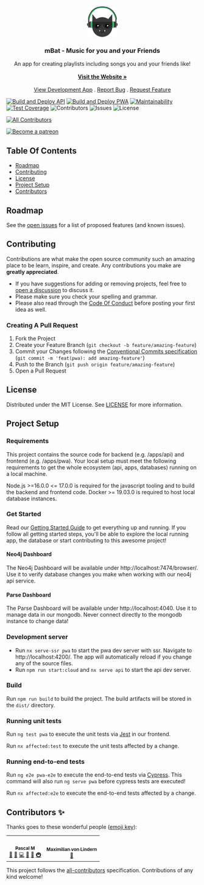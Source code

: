 <br/>
<p align="center">
  <a href="https://github.com/music-bat/mbat">
    <img src="images/logo-small.png" alt="Logo" width="80" height="80">
  </a>

  <h3 align="center">mBat - Music for you and your Friends</h3>

  <p align="center">
    An app for creating playlists including songs you and your friends like!
    <br/>
    <br/>
    <a href="https://music-bat.com"><strong>Visit the Website »</strong></a>
    <br/>
    <br/>
    <a href="https://dev.music-bat.com">View Development App</a>
    .
    <a href="https://github.com/music-bat/mbat/issues">Report Bug</a>
    .
    <a href="https://github.com/music-bat/mbat/issues">Request Feature</a>
  </p>
</p>

 [![Build and Deploy API](https://github.com/music-bat/mbat/actions/workflows/api-build-deploy.yml/badge.svg)](https://github.com/music-bat/mbat/actions/workflows/api-build-deploy.yml) 
 [![Build and Deploy PWA](https://github.com/music-bat/mbat/actions/workflows/pwa-build-deploy.yml/badge.svg)](https://github.com/music-bat/mbat/actions/workflows/pwa-build-deploy.yml) 
 [![Maintainability](https://api.codeclimate.com/v1/badges/33abbeceae58814529e0/maintainability)](https://codeclimate.com/repos/6122c74e91a22e0c9200000e/maintainability)
 [![Test Coverage](https://api.codeclimate.com/v1/badges/33abbeceae58814529e0/test_coverage)](https://codeclimate.com/repos/6122c74e91a22e0c9200000e/test_coverage)
 ![Contributors](https://img.shields.io/github/contributors/music-bat/mbat?color=dark-green) ![Issues](https://img.shields.io/github/issues/music-bat/mbat) ![License](https://img.shields.io/github/license/music-bat/mbat) 

<!-- ALL-CONTRIBUTORS-BADGE:START - Do not remove or modify this section -->
[![All Contributors](https://img.shields.io/badge/all_contributors-2-orange.svg?style=flat-square)](#contributors-)
<!-- ALL-CONTRIBUTORS-BADGE:END -->

<a href="https://www.patreon.com/perzeuss" title="Become a patreon"> 
  <img alt="Become a patreon" src="https://c5.patreon.com/external/logo/become_a_patron_button@2x.png" width="200">
</a>

## Table Of Contents
* [Roadmap](#roadmap)
* [Contributing](#contributing)
* [License](#license)
* [Project Setup](#project-setup)
* [Contributors](#contributors-)

## Roadmap

See the [open issues](https://github.com/music-bat/mbat/issues) for a list of proposed features (and known issues).

## Contributing

Contributions are what make the open source community such an amazing place to be learn, inspire, and create. Any contributions you make are **greatly appreciated**.
* If you have suggestions for adding or removing projects, feel free to [open a discussion](https://github.com/music-bat/mbat/discussions/new?category=ideas) to discuss it.
* Please make sure you check your spelling and grammar.
* Please also read through the [Code Of Conduct](https://github.com/music-bat/mbat/blob/main/CODE_OF_CONDUCT.md) before posting your first idea as well.

### Creating A Pull Request

1. Fork the Project
2. Create your Feature Branch (`git checkout -b feature/amazing-feature`)
3. Commit your Changes following the [Conventional Commits specification](https://www.conventionalcommits.org/en/v1.0.0/) (`git commit -m 'feat(pwa): add amazing-feature'`)
4. Push to the Branch (`git push origin feature/amazing-feature`)
5. Open a Pull Request

## License

Distributed under the MIT License. See [LICENSE](https://github.com/music-bat/mbat/blob/main/LICENSE) for more information.

## Project Setup

### Requirements
This project contains the source code for backend (e.g. /apps/api) and frontend (e.g. /apps/pwa). Your local setup must meet the following requirements to get the whole ecosystem (api, apps, databases) running on a local machine.

Node.js >=16.0.0 <= 17.0.0 is required for the javascript tooling and to build the backend and frontend code. Docker >= 19.03.0 is required to host local database instances.

### Get Started
Read our [Getting Started Guide](docs/GETTING_STARTED.md) to get everything up and running.
If you follow all getting started steps, you'll be able to explore the local running app, the database or start contributing to this awesome project!

#### Neo4j Dashboard
The Neo4j Dashboard will be available under http://localhost:7474/browser/. Use it to verify database changes you make when working with our neo4j api service.

#### Parse Dashboard
The Parse Dashboard will be available under http://localhost:4040. Use it to manage data in our mongodb. Never connect directly to the mongodb instance to change data!

### Development server

* Run `nx serve-ssr pwa` to start the pwa dev server with ssr. Navigate to http://localhost:4200/. The app will automatically reload if you change any of the source files.
* Run `npm run start:cloud` and `nx serve api` to start the api dev server.

### Build

Run `npm run build` to build the project. The build artifacts will be stored in the `dist/` directory.

### Running unit tests

Run `ng test pwa` to execute the unit tests via [Jest](https://jestjs.io) in our frontend.

Run `nx affected:test` to execute the unit tests affected by a change.

### Running end-to-end tests

Run `ng e2e pwa-e2e` to execute the end-to-end tests via [Cypress](https://www.cypress.io). This command will also run `ng serve pwa` before cypress tests are executed!

Run `nx affected:e2e` to execute the end-to-end tests affected by a change.

## Contributors ✨

Thanks goes to these wonderful people ([emoji key](https://allcontributors.org/docs/en/emoji-key)):

<!-- ALL-CONTRIBUTORS-LIST:START - Do not remove or modify this section -->
<!-- prettier-ignore-start -->
<!-- markdownlint-disable -->
<!--- cSpell:disable -->
<table>
  <tr>
    <td align="center"><a href="https://github.com/perzeuss"><img src="https://avatars.githubusercontent.com/u/11357019?v=4?s=100" width="100px;" alt=""/><br /><sub><b>Pascal M</b></sub></a><br /><a href="#projectManagement-perzeuss" title="Project Management">📆</a> <a href="#business-perzeuss" title="Business development">💼</a> <a href="https://github.com/music-bat/mbat/commits?author=perzeuss" title="Code">💻</a> <a href="https://github.com/music-bat/mbat/commits?author=perzeuss" title="Documentation">📖</a> <a href="#design-perzeuss" title="Design">🎨</a> <a href="#infra-perzeuss" title="Infrastructure (Hosting, Build-Tools, etc)">🚇</a></td>
    <td align="center"><a href="https://github.com/mavolin"><img src="https://avatars.githubusercontent.com/u/48887425?v=4?s=100" width="100px;" alt=""/><br /><sub><b>Maximilian von Lindern</b></sub></a><br /><a href="#ideas-mavolin" title="Ideas, Planning, & Feedback">🤔</a></td>
  </tr>
</table>
<!--- cSpell:enable -->
<!-- markdownlint-restore -->
<!-- prettier-ignore-end -->

<!-- ALL-CONTRIBUTORS-LIST:END -->

This project follows the [all-contributors](https://github.com/all-contributors/all-contributors) specification. Contributions of any kind welcome!
